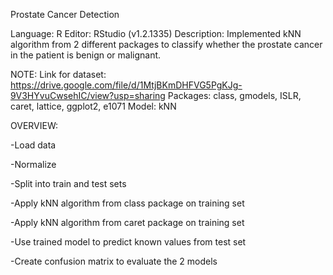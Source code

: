 Prostate Cancer Detection

Language: R
Editor: RStudio (v1.2.1335)
Description: Implemented kNN algorithm from 2 different packages to classify whether the prostate cancer in the patient is benign or malignant.

NOTE: 
Link for dataset: https://drive.google.com/file/d/1MtjBKmDHFVG5PgKJg-9V3HYvuCwsehIC/view?usp=sharing
Packages: class, gmodels, ISLR, caret, lattice, ggplot2, e1071
Model: kNN

OVERVIEW:

-Load data

-Normalize

-Split into train and test sets

-Apply kNN algorithm from class package on training set

-Apply kNN algorithm from caret package on training set

-Use trained model to predict known values from test set

-Create confusion matrix to evaluate the 2 models
